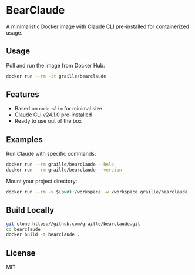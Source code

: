 # BearClaude

A minimalistic Docker image with Claude CLI pre-installed for containerized usage.

## Usage

Pull and run the image from Docker Hub:

```bash
docker run --rm -it graille/bearclaude
```

## Features

- Based on `node:slim` for minimal size
- Claude CLI v24.1.0 pre-installed
- Ready to use out of the box

## Examples

Run Claude with specific commands:

```bash
docker run --rm graille/bearclaude --help
docker run --rm graille/bearclaude --version
```

Mount your project directory:

```bash
docker run --rm -v $(pwd):/workspace -w /workspace graille/bearclaude
```

## Build Locally

```bash
git clone https://github.com/graille/bearclaude.git
cd bearclaude
docker build -t bearclaude .
```

## License

MIT